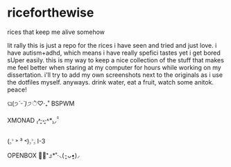 # riceforthewise
rices that keep me alive somehow

lit rally this is just a repo for the rices i have seen and tried and just love. i have autism+adhd, which means i have really spefici tastes yet i get bored sUper easily. this is my way to keep a nice collection of the stuff that makes me feel better when staring at my computer for hours while working on my dissertation.
i'll try to add my own screenshots next to the originals as i use the dotfiles myself. anyways. drink water, eat a fruit, watch some anitok. peace!

ଘ(੭*ˊᵕˋ)੭* ੈ♡‧₊˚ BSPWM

XMONAD ₍˄·͈༝·͈˄*₎◞ ̑̑ 

(꜆꜄ ˃ ³ ˂)꜆꜄꜆  I-3

OPENBOX ༅͙̥̇⁺೨*˚·⸜(⁃͈ᴗ•͈)⸝ 
